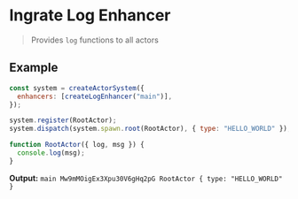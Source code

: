# Ingrate Log Enhancer

> Provides `log` functions to all actors

## Example

```javascript
const system = createActorSystem({
  enhancers: [createLogEnhancer("main")],
});

system.register(RootActor);
system.dispatch(system.spawn.root(RootActor), { type: "HELLO_WORLD" });

function RootActor({ log, msg }) {
  console.log(msg);
}
```

**Output:** `main Mw9mMOigEx3Xpu30V6gHq2pG RootActor { type: "HELLO_WORLD" }`
